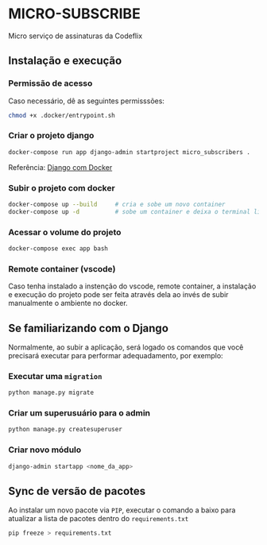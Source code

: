 # MICRO-SUBSCRIBE

Micro serviço de assinaturas da Codeflix

## Instalação e execução

### Permissão de acesso

Caso necessário, dê as seguintes permisssões:

```bash
chmod +x .docker/entrypoint.sh
```

### Criar o projeto django

```bash
docker-compose run app django-admin startproject micro_subscribers .
```

Referência: [Django com Docker](https://docs.docker.com/samples/django/)

### Subir o projeto com docker

```bash
docker-compose up --build     # cria e sobe um novo container
docker-compose up -d          # sobe um container e deixa o terminal livre
```

### Acessar o volume do projeto

```bash
docker-compose exec app bash
```

### Remote container (vscode)

Caso tenha instalado a instenção do vscode, remote container, a instalação e execução do projeto pode ser feita através dela ao invés de subir manualmente o ambiente no docker.

## Se familiarizando com o Django

Normalmente, ao subir a aplicação, será logado os comandos que você precisará executar para performar adequadamento, por exemplo:

### Executar uma `migration`

```bash
python manage.py migrate
```

### Criar um superusuário para o admin

```bash
python manage.py createsuperuser
```

### Criar novo módulo

```bash
django-admin startapp <nome_da_app>
```

## Sync de versão de pacotes

Ao instalar um novo pacote via `PIP`, executar o comando a baixo para atualizar a lista de pacotes dentro do `requirements.txt`

```bash
pip freeze > requirements.txt
```
